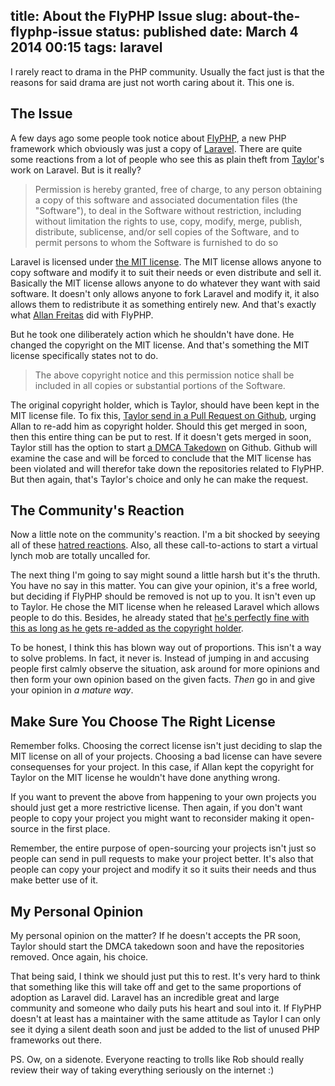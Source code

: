 title: About the FlyPHP Issue
slug: about-the-flyphp-issue
status: published
date: March 4 2014 00:15
tags: laravel
-------
I rarely react to drama in the PHP community. Usually the fact just is that the reasons for said drama are just not worth caring about it. This one is.

## The Issue

A few days ago some people took notice about [FlyPHP](http://flyphp.org/), a new PHP framework which obviously was just a copy of [Laravel](http://laravel.com/). There are quite some reactions from a lot of people who see this as plain theft from [Taylor](https://twitter.com/taylorotwell)'s work on Laravel. But is it really?

> Permission is hereby granted, free of charge, to any person obtaining a copy
of this software and associated documentation files (the "Software"), to deal
in the Software without restriction, including without limitation the rights
to use, copy, modify, merge, publish, distribute, sublicense, and/or sell
copies of the Software, and to permit persons to whom the Software is
furnished to do so

Laravel is licensed under [the MIT license](http://opensource.org/licenses/MIT). The MIT license allows anyone to copy software and modify it to suit their needs or even distribute and sell it. Basically the MIT license allows anyone to do whatever they want with said software. It doesn't only allows anyone to fork Laravel and modify it, it also allows them to redistribute it as something entirely new. And that's exactly what [Allan Freitas](https://twitter.com/allanfreitas) did with FlyPHP.

But he took one diliberately action which he shouldn't have done. He changed the copyright on the MIT license. And that's something the MIT license specifically states not to do.

> The above copyright notice and this permission notice shall be included in
all copies or substantial portions of the Software.

The original copyright holder, which is Taylor, should have been kept in the MIT license file. To fix this, [Taylor send in a Pull Request on Github](https://github.com/flyphp/flyframework/pull/1), urging Allan to re-add him as copyright holder. Should this get merged in soon, then this entire thing can be put to rest. If it doesn't gets merged in soon, Taylor still has the option to start [a DMCA Takedown](https://help.github.com/articles/dmca-takedown-policy) on Github. Github will examine the case and will be forced to conclude that the MIT license has been violated and will therefor take down the repositories related to FlyPHP. But then again, that's Taylor's choice and only he can make the request.

## The Community's Reaction

Now a little note on the community's reaction. I'm a bit shocked by seeying all of these [hatred reactions](https://github.com/flyphp/flyframework/pull/1#issuecomment-36435333). Also, all these call-to-actions to start a virtual lynch mob are totally uncalled for.

The next thing I'm going to say might sound a little harsh but it's the thruth. You have no say in this matter. You can give your opinion, it's a free world, but deciding if FlyPHP should be removed is not up to you. It isn't even up to Taylor. He chose the MIT license when he released Laravel which allows people to do this. Besides, he already stated that [he's perfectly fine with this as long as he gets re-added as the copyright holder](https://github.com/flyphp/flyframework/pull/1#issuecomment-36532724).

To be honest, I think this has blown way out of proportions. This isn't a way to solve problems. In fact, it never is. Instead of jumping in and accusing people first calmly observe the situation, ask around for more opinions and then form your own opinion based on the given facts. *Then* go in and give your opinion in *a mature way*.

## Make Sure You Choose The Right License

Remember folks. Choosing the correct license isn't just deciding to slap the MIT license on all of your projects. Choosing a bad license can have severe consequenses for your project. In this case, if Allan kept the copyright for Taylor on the MIT license he wouldn't have done anything wrong.

If you want to prevent the above from happening to your own projects you should just get a more restrictive license. Then again, if you don't want people to copy your project you might want to reconsider making it open-source in the first place.

Remember, the entire purpose of open-sourcing your projects isn't just so people can send in pull requests to make your project better. It's also that people can copy your project and modify it so it suits their needs and thus make better use of it.

## My Personal Opinion

My personal opinion on the matter? If he doesn't accepts the PR soon, Taylor should start the DMCA takedown soon and have the repositories removed. Once again, his choice.

That being said, I think we should just put this to rest. It's very hard to think that something like this will take off and get to the same proportions of adoption as Laravel did. Laravel has an incredible great and large community and someone who daily puts his heart and soul into it. If FlyPHP doesn't at least has a maintainer with the same attitude as Taylor I can only see it dying a silent death soon and just be added to the list of unused PHP frameworks out there.

PS. Ow, on a sidenote. Everyone reacting to trolls like Rob should really review their way of taking everything seriously on the internet :)
